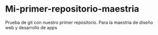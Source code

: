 # Mi-primer-repositorio-maestria
Prueba de git con nuestro primer repositorio. Para la maestria de diseño web y desarrollo de apps

